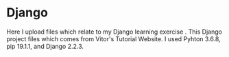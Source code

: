 # Django
Here I upload files which relate to my Django learning exercise .
This Django project files which comes from Vitor's Tutorial Website.
I used Pyhton 3.6.8, pip 19.1.1, and Django 2.2.3.

